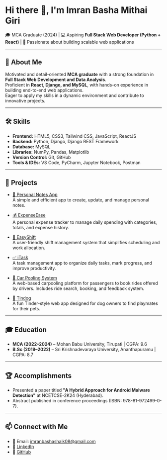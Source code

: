 # Hi there 👋, I'm Imran Basha Mithai Giri  

🎓 MCA Graduate (2024) | 💻 Aspiring **Full Stack Web Developer (Python + React)** | 🌱 Passionate about building scalable web applications  

---

## 🚀 About Me
Motivated and detail-oriented **MCA graduate** with a strong foundation in **Full Stack Web Development and Data Analysis**.  
Proficient in **React, Django, and MySQL**, with hands-on experience in building end-to-end web applications.  
Eager to apply my skills in a dynamic environment and contribute to innovative projects.  

---

## 🛠️ Skills
- **Frontend:** HTML5, CSS3, Tailwind CSS, JavaScript, ReactJS  
- **Backend:** Python, Django, Django REST Framework  
- **Database:** MySQL  
- **Libraries:** NumPy, Pandas, Matplotlib  
- **Version Control:** Git, GitHub  
- **Tools & IDEs:** VS Code, PyCharm, Jupyter Notebook, Postman  

---

## 📌 Projects

- [📝 Personal Notes App](https://github.com/imranbasha8/Personal-Notes-App)  
  A simple and efficient app to create, update, and manage personal notes.  

- [💰 ExpenseEase](https://github.com/imranbasha8/ExpenseEase)  
  A personal expense tracker to manage daily spending with categories, totals, and expense history.  

- [🔄 EasyShift](https://github.com/imranbasha8/EasyShift)  
  A user-friendly shift management system that simplifies scheduling and work allocation.  

- [✅ iTask](https://github.com/imranbasha8/iTask)  
  A task management app to organize daily tasks, mark progress, and improve productivity.  

- [🚗 Car Pooling System](https://github.com/imranbasha8/Car-Pooling-System)  
  A web-based carpooling platform for passengers to book rides offered by drivers. Includes ride search, booking, and feedback system.  

- [🐶 Tindog](https://github.com/imranbasha8/tindog)  
  A fun Tinder-style web app designed for dog owners to find playmates for their pets.  

---

## 🎓 Education
- **MCA (2022–2024)** – Mohan Babu University, Tirupati | CGPA: 9.6  
- **B.Sc (2019–2022)** – Sri Krishnadevaraya University, Ananthapuramu | CGPA: 8.7  

---

## 🏆 Accomplishments
- Presented a paper titled **"A Hybrid Approach for Android Malware Detection"** at NCETCSE-2K24 (Hyderabad).  
- Abstract published in conference proceedings (ISBN: 978-81-972499-0-7).  

---

## 📫 Connect with Me
- 📧 Email: [imranbashashaik08@gmail.com](mailto:imranbashashaik08@gmail.com)  
- 💼 [LinkedIn](https://linkedin.com/in/imranbasha09/)  
- 🐙 [GitHub](https://github.com/imranbasha8)  
